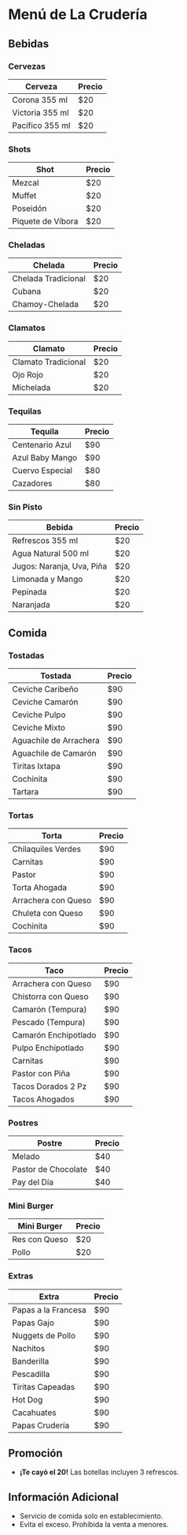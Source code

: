 # Menú de La Crudería

## Bebidas

### Cervezas
| Cerveza | Precio |
|---------|--------|
| Corona 355 ml | $20 |
| Victoria 355 ml | $20 |
| Pacífico 355 ml | $20 |

### Shots
| Shot | Precio |
|------|--------|
| Mezcal | $20 |
| Muffet | $20 |
| Poseidón | $20 |
| Piquete de Víbora | $20 |

### Cheladas
| Chelada | Precio |
|---------|--------|
| Chelada Tradicional | $20 |
| Cubana | $20 |
| Chamoy-Chelada | $20 |

### Clamatos
| Clamato | Precio |
|---------|--------|
| Clamato Tradicional | $20 |
| Ojo Rojo | $20 |
| Michelada | $20 |

### Tequilas
| Tequila | Precio |
|---------|--------|
| Centenario Azul | $90 |
| Azul Baby Mango | $90 |
| Cuervo Especial | $80 |
| Cazadores | $80 |

### Sin Pisto
| Bebida | Precio |
|--------|--------|
| Refrescos 355 ml | $20 |
| Agua Natural 500 ml | $20 |
| Jugos: Naranja, Uva, Piña | $20 |
| Limonada y Mango | $20 |
| Pepinada | $20 |
| Naranjada | $20 |

## Comida

### Tostadas
| Tostada | Precio |
|---------|--------|
| Ceviche Caribeño | $90 |
| Ceviche Camarón | $90 |
| Ceviche Pulpo | $90 |
| Ceviche Mixto | $90 |
| Aguachile de Arrachera | $90 |
| Aguachile de Camarón | $90 |
| Tiritas Ixtapa | $90 |
| Cochinita | $90 |
| Tartara | $90 |

### Tortas
| Torta | Precio |
|-------|--------|
| Chilaquiles Verdes | $90 |
| Carnitas | $90 |
| Pastor | $90 |
| Torta Ahogada | $90 |
| Arrachera con Queso | $90 |
| Chuleta con Queso | $90 |
| Cochinita | $90 |

### Tacos
| Taco | Precio |
|------|--------|
| Arrachera con Queso | $90 |
| Chistorra con Queso | $90 |
| Camarón (Tempura) | $90 |
| Pescado (Tempura) | $90 |
| Camarón Enchipotlado | $90 |
| Pulpo Enchipotlado | $90 |
| Carnitas | $90 |
| Pastor con Piña | $90 |
| Tacos Dorados 2 Pz | $90 |
| Tacos Ahogados | $90 |

### Postres
| Postre | Precio |
|--------|--------|
| Melado | $40 |
| Pastor de Chocolate | $40 |
| Pay del Día | $40 |

### Mini Burger
| Mini Burger | Precio |
|-------------|--------|
| Res con Queso | $20 |
| Pollo | $20 |

### Extras
| Extra | Precio |
|-------|--------|
| Papas a la Francesa | $90 |
| Papas Gajo | $90 |
| Nuggets de Pollo | $90 |
| Nachitos | $90 |
| Banderilla | $90 |
| Pescadilla | $90 |
| Tiritas Capeadas | $90 |
| Hot Dog | $90 |
| Cacahuates | $90 |
| Papas Crudería | $90 |

## Promoción
- **¡Te cayó el 20!** Las botellas incluyen 3 refrescos.

## Información Adicional
- Servicio de comida solo en establecimiento.
- Evita el exceso. Prohíbida la venta a menores.
